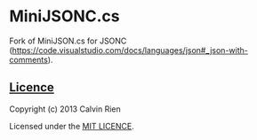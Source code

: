 MiniJSONC.cs
===
Fork of MiniJSON.cs for JSONC (https://code.visualstudio.com/docs/languages/json#_json-with-comments).

## [Licence](LICENCE)

Copyright (c) 2013 Calvin Rien

Licensed under the [MIT LICENCE](LICENCE).
